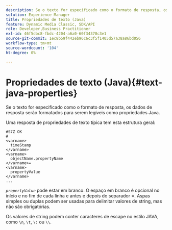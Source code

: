 ```yaml
---
description: Se o texto for especificado como o formato de resposta, os dados de resposta serão formatados para serem legíveis como propriedades Java.
solution: Experience Manager
title: Propriedades de texto (Java)
feature: Dynamic Media Classic, SDK/API
role: Developer,Business Practitioner
exl-id: 46f5dbc8-fbdc-4204-a6a0-60f34378c3e1
source-git-commit: 1ec8b59f442eb96c6c3f5f1405d57a38a86bd056
workflow-type: tm+mt
source-wordcount: '104'
ht-degree: 0%

---
```


# Propriedades de texto (Java){#text-java-properties}

Se o texto for especificado como o formato de resposta, os dados de resposta serão formatados para serem legíveis como propriedades Java.

Uma resposta de propriedades de texto típica tem esta estrutura geral:

```
#S7Z OK
#
<varname>
  timeStamp
</varname>
<varname>
  objectName.propertyName
</varname>=
<varname>
  propertyValue
</varname>
...
```

*`propertyValue`* pode estar em branco. O espaço em branco é opcional no início e no fim de cada linha e antes e depois do separador =. Aspas simples ou duplas podem ser usadas para delimitar valores de string, mas não são obrigatórias.

Os valores de string podem conter caracteres de escape no estilo JAVA, como `\n`, `\t`, `\:` ou `\\`.
